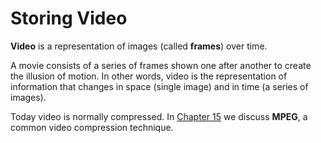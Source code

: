 # Storing Video

**Video** is a representation of images (called **frames**) over time.

A movie consists of a series of frames shown one after another to create the illusion of motion. In other words, video is the representation of information that changes in space (single image) and in time (a series of images).

Today video is normally compressed. In [Chapter 15][] we discuss **MPEG**, a common video compression technique.

[Chapter 15]: /notes/computer-science/計算機概論/ch15/15-1?id=video-compressionmpeg-encoding
